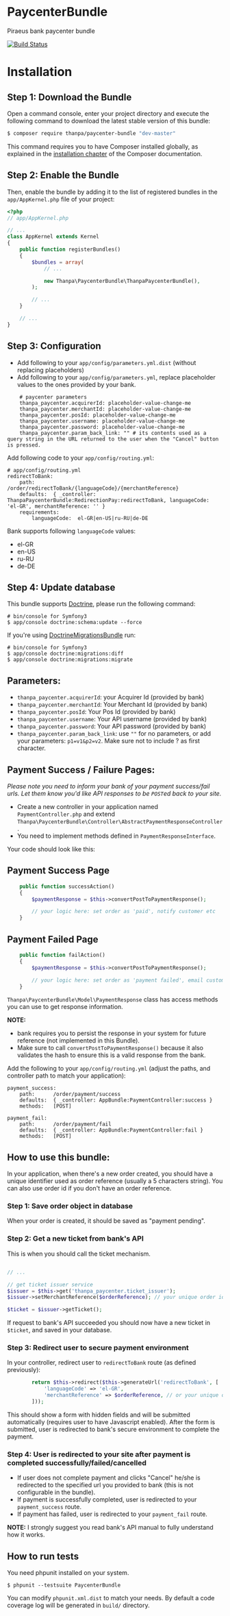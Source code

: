 # PaycenterBundle
Piraeus bank paycenter bundle

[![Build Status](https://travis-ci.org/george-thanpa/PaycenterBundle.svg?branch=master)](https://travis-ci.org/george-thanpa/PaycenterBundle)

Installation
============

Step 1: Download the Bundle
---------------------------

Open a command console, enter your project directory and execute the
following command to download the latest stable version of this bundle:

```bash
$ composer require thanpa/paycenter-bundle "dev-master"
```

This command requires you to have Composer installed globally, as explained
in the [installation chapter](https://getcomposer.org/doc/00-intro.md)
of the Composer documentation.

Step 2: Enable the Bundle
-------------------------

Then, enable the bundle by adding it to the list of registered bundles
in the `app/AppKernel.php` file of your project:

```php
<?php
// app/AppKernel.php

// ...
class AppKernel extends Kernel
{
    public function registerBundles()
    {
        $bundles = array(
            // ...

            new Thanpa\PaycenterBundle\ThanpaPaycenterBundle(),
        );

        // ...
    }

    // ...
}
```

Step 3: Configuration
-------------

* Add following to your ```app/config/parameters.yml.dist``` (without replacing placeholders)
* Add following to your ```app/config/parameters.yml```, replace placeholder values to the ones provided by your bank.

```
    # paycenter parameters
    thanpa_paycenter.acquirerId: placeholder-value-change-me
    thanpa_paycenter.merchantId: placeholder-value-change-me
    thanpa_paycenter.posId: placeholder-value-change-me
    thanpa_paycenter.username: placeholder-value-change-me
    thanpa_paycenter.password: placeholder-value-change-me
    thanpa_paycenter.param_back_link: "" # its contents used as a query string in the URL returned to the user when the "Cancel" button is pressed.
```

Add following code to your ```app/config/routing.yml```:

```
# app/config/routing.yml
redirectToBank:
    path:      /order/redirectToBank/{languageCode}/{merchantReference}
    defaults:  { _controller: ThanpaPaycenterBundle:RedirectionPay:redirectToBank, languageCode: 'el-GR', merchantReference: '' }
    requirements:
        languageCode:  el-GR|en-US|ru-RU|de-DE
```

Bank supports following ```languageCode``` values:
* el-GR
* en-US
* ru-RU
* de-DE

Step 4: Update database
-----------------------
This bundle supports [Doctrine](http://symfony.com/doc/current/book/doctrine.html), please run the following command:
```
# bin/console for Symfony3
$ app/console doctrine:schema:update --force
```

If you're using [DoctrineMigrationsBundle](http://symfony.com/doc/current/bundles/DoctrineMigrationsBundle/index.html) run:
```
# bin/console for Symfony3
$ app/console doctrine:migrations:diff
$ app/console doctrine:migrations:migrate
```

## Parameters:
* ```thanpa_paycenter.acquirerId```: your Acquirer Id (provided by bank)
* ```thanpa_paycenter.merchantId```: Your Merchant Id (provided by bank)
* ```thanpa_paycenter.posId```: Your Pos Id (provided by bank)
* ```thanpa_paycenter.username```: Your API username (provided by bank)
* ```thanpa_paycenter.password```: Your API password (provided by bank)
* ```thanpa_paycenter.param_back_link```: use ```""``` for no parameters, or add your parameters: ```p1=v1&p2=v2```. Make sure not to include ? as first character.

Payment Success / Failure Pages:
--------------------------------

*Please note you need to inform your bank of your payment success/fail urls. Let them know you'd like API responses to be ```POST```ed back to your site.*

* Create a new controller in your application named ```PaymentController.php``` and extend ```Thanpa\PaycenterBundle\Controller\AbstractPaymentResponseController```.
* You need to implement methods defined in ```PaymentResponseInterface```.

Your code should look like this:

## Payment Success Page
```php
    public function successAction()
    {
        $paymentResponse = $this->convertPostToPaymentResponse();

        // your logic here: set order as 'paid', notify customer etc
    }
```

## Payment Failed Page
```php
    public function failAction()
    {
        $paymentResponse = $this->convertPostToPaymentResponse();

        // your logic here: set order as 'payment failed', email customer etc
    }
```

```Thanpa\PaycenterBundle\Model\PaymentResponse``` class has access methods you can use to get response information.

**NOTE:**
* bank requires you to persist the response in your system for future reference (not implemented in this Bundle).
* Make sure to call ```convertPostToPaymentResponse()``` because it also validates the hash to ensure this is a valid response from the bank.

Add the following to your ```app/config/routing.yml``` (adjust the paths, and controller path to match your application):

```
payment_success:
    path:      /order/payment/success
    defaults:  { _controller: AppBundle:PaymentController:success }
    methods:   [POST]

payment_fail:
    path:      /order/payment/fail
    defaults:  { _controller: AppBundle:PaymentController:fail }
    methods:   [POST]
```

How to use this bundle:
-----------------------
In your application, when there's a new order created, you should have a unique identifier used as order reference (usually a 5 characters string).
You can also use order id if you don't have an order reference.

### Step 1: Save order object in database

When your order is created, it should be saved as "payment pending".

### Step 2: Get a new ticket from bank's API

This is when you should call the ticket mechanism.

```php

// ...

// get ticket issuer service
$issuer = $this->get('thanpa_paycenter.ticket_issuer');
$issuer->setMerchantReference($orderReference); // your unique order identifier

$ticket = $issuer->getTicket();

```

If request to bank's API succeeded you should now have a new ticket in ```$ticket```, and saved in your database.

### Step 3: Redirect user to secure payment environment

In your controller, redirect user to ```redirectToBank``` route (as defined previously):

```php
        return $this->redirect($this->generateUrl('redirectToBank', [
            'languageCode' => 'el-GR',
            'merchantReference' => $orderReference, // or your unique order identifier
        ]));
```

This should show a form with hidden fields and will be submitted automatically (requires user to have Javascript enabled).
After the form is submitted, user is redirected to bank's secure environment to complete the payment.

### Step 4: User is redirected to your site after payment is completed successfully/failed/cancelled
* If user does not complete payment and clicks "Cancel" he/she is redirected to the specified url you provided to bank (this is not configurable in the bundle).
* If payment is successfully completed, user is redirected to your ```payment_success``` route.
* If payment has failed, user is redirected to your ```payment_fail``` route.

**NOTE:** I strongly suggest you read bank's API manual to fully understand how it works.

How to run tests
----------------

You need phpunit installed on your system.

```
$ phpunit --testsuite PaycenterBundle
```

You can modify ```phpunit.xml.dist``` to match your needs. By default a code coverage log will be generated in ```build/``` directory.
